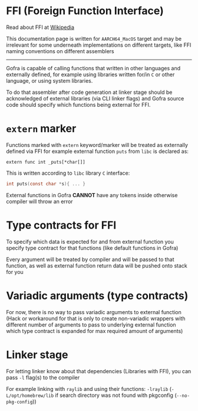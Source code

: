 # FFI (Foreign Function Interface)

Read about FFI at [Wikipedia](https://en.wikipedia.org/wiki/Foreign_function_interface)

This documentation page is written for `AARCH64_MacOS` target and may be irrelevant for some underneath implementations on different targets, like FFI naming conventions on different assemblers

---

Gofra is capable of calling functions that written in other languages and externally defined, for example using libraries written for/in `C` or other language, or using system libraries.

To do that assembler after code generation at linker stage should be acknowledged of external libraries (via CLI linker flags) and Gofra source code should specify which functions being external for FFI.


# `extern` marker

Functions marked with `extern` keyword/marker will be treated as externally defined via FFI for example external function `puts` from `libc` is declared as:
```gofra
extern func int _puts[*char[]]
```

This is written according to `libc` library `C` interface: 
```C
int puts(const char *s){ ... }
```

External functions in Gofra **CANNOT** have any tokens inside otherwise compiler will throw an error

# Type contracts for FFI

To specify which data is expected for and from external function you specify type contract for that functions (like default functions in Gofra)

Every argument will be treated by compiler and will be passed to that function, as well as external function return data will be pushed onto stack for you

# Variadic arguments (type contracts)

For now, there is no way to pass variadic arguments to external function
(Hack or workaround for that is only to create non-variadic wrappers with different number of arguments to pass to underlying external function which type contract is expanded for max required amount of arguments)

# Linker stage

For letting linker know about that dependencies (Libraries with FFI), you can pass `-l` flag(s) to the compiler

For example linking with `raylib` and using their functions:
`-lraylib` (`-L/opt/homebrew/lib` if search directory was not found with pkgconfig (`--no-pkg-config`))
